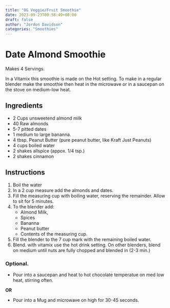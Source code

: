 ```yaml
---
title: "OG Veggie/Fruit Smoothie"
date: 2023-09-23T00:58:49+00:00
draft: false
author: "Jordon Davidson"
categories: "Smoothies"
---
```


# Date Almond Smoothie

Makes 4 Servings.

In a Vitamix this smoothie is made on the Hot setting. To make in a regular blender make the smoothie then heat in the microwave or in a saucepan on the stove on medium-low heat.

## Ingredients

- 2 Cups unsweetend almond milk
- 40 Raw almonds
- 5-7 pitted dates
- 1 medium to large bananna.
- 4 tbsp. Peanut Butter (pure peanut butter, like Kraft Just Peanuts)
- 4 cups boiled water
- 2 shakes allspice (appox. 1/4 tsp.)
- 2 shakes cinnamon

## Instructions

1. Boil the water
2. In a 2 cup measure add the almonds and dates.
3. Fill the measuring cup with boiling water, reserving the remainder. Allow to sit for 5 minutes.
4. To the blender add:
   - Almond Milk,
   - Spices
   - Bananna
   - Peanut butter
   - Contents of the measuring cup.
5. Fill the blender to the 7 cup mark with the remaining boiled water.
6. Blend. with vitamix use the hot drink setting. On other blenders, blend on medium until nuts are fully chopped and blended in (2-3 min.)

### Optional.

- Pour into a saucepan and heat to hot chocolate temperatue on med low heat, stirring often.

**OR**

- Pour into a Mug and microwave on high for 30-45 seconds.
